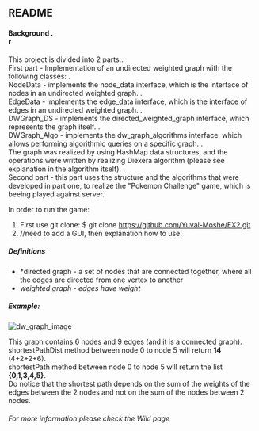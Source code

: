 ## README

#### Background .<br />r
This project is divided into 2 parts:.<br />
First part - Implementation of an undirected weighted graph with the following classes: .<br />
NodeData - implements the node_data interface, which is the interface of nodes in an undirected weighted graph. .<br />
EdgeData - implements the edge_data interface, which is the interface of edges in an undirected weighted graph. .<br />
DWGraph_DS - implements the directed_weighted_graph interface, which represents the graph itself. .<br />
DWGraph_Algo - implements the dw_graph_algorithms interface, which allows performing algorithmic queries on a specific graph. .<br />
The graph was realized by using HashMap data structures, and the operations were written by realizing Diexera algorithm (please see explanation in the algorithm itself). .<br />
Second part - this part uses the structure and the algorithms that were developed in part one, to realize the "Pokemon Challenge" game, which is beeing played against server.

In order to run the game:
1. First use git clone:
  $ git clone https://github.com/Yuval-Moshe/EX2.git
2. //need to add a GUI, then explanation how to use.





##### Definitions
 * *directed graph - a set of nodes that are connected together, where all the edges are directed from one vertex to another
 * *weighted graph - edges have weight*
 
##### Example:
 
 
![dw_graph_image](https://user-images.githubusercontent.com/68948784/102025281-8a0af380-3d9f-11eb-8662-b426537caa95.png)
 
This graph contains 6 nodes and 9 edges (and it is a connected graph).<br />
shortestPathDist method between node 0 to node 5 will return **14** (4+2+2+6).<br />
shortestPath method between node 0 to node 5 will return the list **{0,1,3,4,5}**.<br />
Do notice that the shortest path depends on the sum of the weights of the edges between the 2 nodes
and not on the sum of the nodes between 2 nodes.

###### For more information please check the Wiki page
